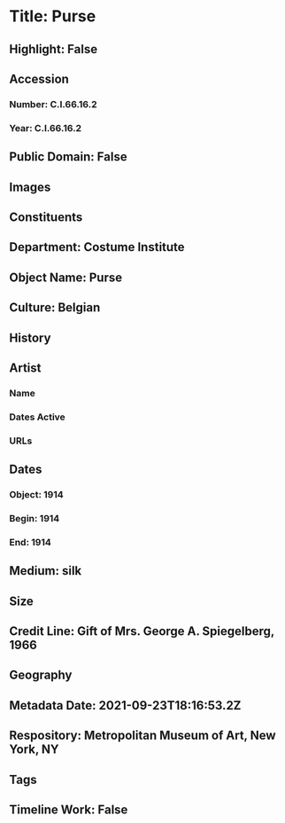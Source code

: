 # Title: Purse
## Highlight: False
## Accession
### Number: C.I.66.16.2
### Year: C.I.66.16.2
## Public Domain: False
## Images
## Constituents
## Department: Costume Institute
## Object Name: Purse
## Culture: Belgian
## History
## Artist
### Name
### Dates Active
### URLs
## Dates
### Object: 1914
### Begin: 1914
### End: 1914
## Medium: silk
## Size
## Credit Line: Gift of Mrs. George A. Spiegelberg, 1966
## Geography
## Metadata Date: 2021-09-23T18:16:53.2Z
## Respository: Metropolitan Museum of Art, New York, NY
## Tags
## Timeline Work: False
